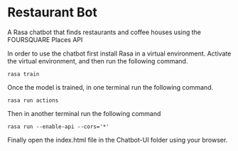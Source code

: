 # Restaurant Bot

A Rasa chatbot that finds restaurants and coffee houses using the FOURSQUARE Places API

In order to use the chatbot first install Rasa in a virtual environment. Activate the virtual environment, and then run the following command.

```terminal
rasa train
```

Once the model is trained, in one terminal run the following command.

``` terminal
rasa run actions
```

Then in another terminal run the following command

``` terminal
rasa run --enable-api --cors='*'
```

Finally open the index.html file in the Chatbot-UI folder using your browser.
